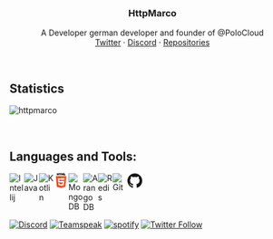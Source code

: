 <br />
<p align="center">

  <h3 align="center">HttpMarco</h3>

  <p align="center">
    A Developer german developer and founder of @PoloCloud
    <br />
    <a href="https://twitter.com/Http_polo">Twitter</a>
    ·
    <a href="https://discord.com/channels/@me/814861093695651878">Discord</a>
    ·
    <a href="https://github.com/MrManHD?tab=repositories">Repositories</a>
  </p>
</p>

<br />

## Statistics

![httpmarco](https://github-readme-stats.vercel.app/api?username=httpmarco&show_icons=true&locale=en)

<br />

## Languages and Tools:

<img align="left" alt="Intellij" width="26px" src="https://cdn.iconscout.com/icon/free/png-512/intellij-idea-569199.png" />
<img align="left" alt="Java" width="26px" src="https://upload-icon.s3.us-east-2.amazonaws.com/uploads/icons/png/378554371540553613-512.png" />
<img align="left" alt="Kotlin" width="26px" src="https://upload-icon.s3.us-east-2.amazonaws.com/uploads/icons/png/18852341021548218200-512.png" />
<img align="left" alt="HTML5" width="26px" src="https://raw.githubusercontent.com/github/explore/80688e429a7d4ef2fca1e82350fe8e3517d3494d/topics/html/html.png" />
<img align="left" alt="MongoDB" width="26px" src="https://cdn.iconscout.com/icon/free/png-512/mongodb-4-1175139.png" />
<img align="left" alt="ArangoDB" width="26px" src="https://www.arangodb.com/wp-content/uploads/2020/02/ArangoDB-logo-sq.png" />
<img align="left" alt="Redis" width="26px" src="https://www.creoline.de/assets/img/tech/redis.svg" />
<img align="left" alt="Git" width="26px" src="https://upload.wikimedia.org/wikipedia/commons/thumb/3/3f/Git_icon.svg/1024px-Git_icon.svg.png" />
<img align="left" alt="GitHub" width="26px" src="https://raw.githubusercontent.com/github/explore/78df643247d429f6cc873026c0622819ad797942/topics/github/github.png" />

<br />
<br />
<br />
<br />

 [![Discord][discord-shield]][discord-url]
 [![Teamspeak][teamspeak-shield]][teamspeak-url]
 [![spotify][spotify-shield]][spotify-url]
 [![Twitter Follow](https://img.shields.io/twitter/follow/HttpMarco?color=1DA1F2&logo=twitter&style=for-the-badge)](https://twitter.com/HttpMarco)
 
 
[discord-shield]: https://img.shields.io/badge/-Discord-black.svg?style=for-the-badge&logo=discord&colorB=555
[discord-url]: https://discord.tryhub.de

[teamspeak-shield]: https://img.shields.io/badge/-Teamspeak-black.svg?style=for-the-badge&logo=teamspeak&colorB=555
[teamspeak-url]: ts3server://bytemc.de

[spotify-shield]: https://img.shields.io/badge/-Spotify-black.svg?style=for-the-badge&logo=spotify&colorB=555
[spotify-url]: https://open.spotify.com/user/nikigalaxylp
